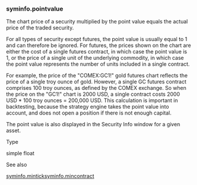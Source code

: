 ### syminfo.pointvalue

The chart price of a security multiplied by the point value equals the actual price of the traded security.

For all types of security except futures, the point value is usually equal to 1 and can therefore be ignored. For futures, the prices shown on the chart are either the cost of a single futures contract, in which case the point value is 1, or the price of a single unit of the underlying commodity, in which case the point value represents the number of units included in a single contract.

For example, the price of the "COMEX:GC1!" gold futures chart reflects the price of a single troy ounce of gold. However, a single GC futures contract comprises 100 troy ounces, as defined by the COMEX exchange. So when the price on the "GC1!" chart is 2000 USD, a single contract costs 2000 USD \* 100 troy ounces = 200,000 USD. This calculation is important in backtesting, because the strategy engine takes the point value into account, and does not open a position if there is not enough capital.

The point value is also displayed in the Security Info window for a given asset.

Type

simple float

See also

[syminfo.mintick](#var_syminfo.mintick)[syminfo.mincontract](#var_syminfo.mincontract)
